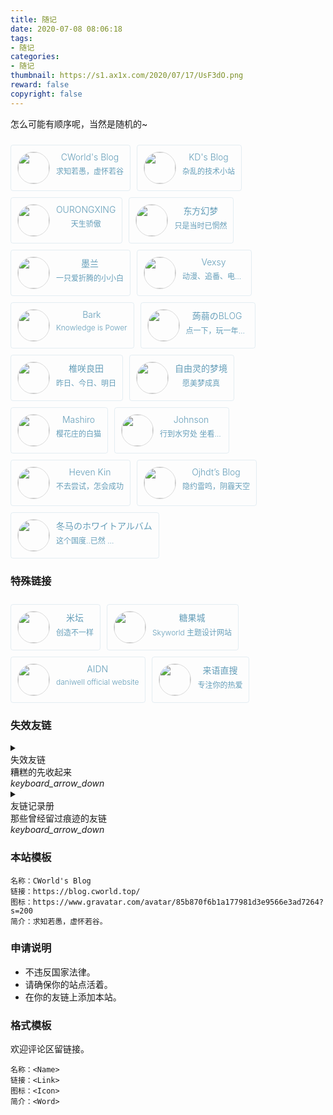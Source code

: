```yaml
---
title: 随记
date: 2020-07-08 08:06:18
tags:
- 随记
categories: 
- 随记
thumbnail: https://s1.ax1x.com/2020/07/17/UsF3dO.png
reward: false
copyright: false
---
```


怎么可能有顺序呢，当然是随机的~

<div class="friends">
    <a class="brick mdui-ripple mdui-ripple-white" href="https://blog.cworld.top/">
        <img class="blog-avatar" src="https://www.gravatar.com/avatar/85b870f6b1a177981d3e9566e3ad7264?s=200">
        <div class="container">
            <div class="name">CWorld's Blog</div>
            <div class="motto">求知若愚，虚怀若谷</div>
        </div>
    </a>
    <a class="brick mdui-ripple mdui-ripple-white" href="https://www.kindyear.cn">
        <img class="blog-avatar" src="https://www.kindyear.cn/wp-content/uploads/2020/02/%E5%A4%B4%E5%83%8F.png">
        <div class="container">
            <div class="name">KD's Blog</div>
            <div class="motto">杂乱的技术小站</div>
        </div>
    </a>
    <a class="brick mdui-ripple mdui-ripple-white" href="https://orxing.top">
        <img class="blog-avatar" src="https://orxing.top/img/avatar.png">
        <div class="container">
            <div class="name">OURONGXING</div>
            <div class="motto">天生骄傲</div>
        </div>
    </a>
    <a class="brick mdui-ripple mdui-ripple-white" href="https://blog.badapple.pro/">
        <img class="blog-avatar" src="https://secure.gravatar.com/avatar/dbccf13f3f9601f2b33ae81ddf6444ae?s=640">
        <div class="container">
            <div class="name">东方幻梦</div>
            <div class="motto">只是当时已惘然</div>
        </div>
    </a>
    <a class="brick mdui-ripple mdui-ripple-white" href="https://mqaq.fun">
        <img class="blog-avatar" src="https://mqaq.fun/tx.png">
        <div class="container">
            <div class="name">墨兰</div>
            <div class="motto">一只爱折腾的小小白</div>
        </div>
    </a>
    <a class="brick mdui-ripple mdui-ripple-white" href="https://vensing.com">
        <img class="blog-avatar" src="https://vensing.com/images/avatar.jpg">
        <div class="container">
            <div class="name">Vexsy</div>
            <div class="motto long">动漫、追番、电脑迷、上网成瘾；摸鱼型博主</div>
        </div>
    </a>
    <a class="brick mdui-ripple mdui-ripple-white" href="https://guguga.cn/">
        <img class="blog-avatar" src="https://s2.ax1x.com/2019/07/22/ePRmnO.png">
        <div class="container">
            <div class="name">Bark</div>
            <div class="motto">Knowledge is Power</div>
        </div>
    </a>
    <a class="brick mdui-ripple mdui-ripple-white" href="https://www.jvruo.com/">
        <img class="blog-avatar" src="https://www.jvruo.com/%E5%A4%B4%E5%83%8F.jpg">
        <div class="container">
            <div class="name">蒟蒻のBLOG</div>
            <div class="motto long">点一下，玩一年。蒟蒻不花一分钱</div>
        </div>
    </a>
    <a class="brick mdui-ripple mdui-ripple-white" href="https://sanshiliuxiao.top">
        <img class="blog-avatar" src="https://i.loli.net/2019/01/28/5c4eca46c1d0b.png">
        <div class="container">
            <div class="name">椎咲良田</div>
            <div class="motto">昨日、今日、明日</div>
        </div>
    </a>
    <a class="brick mdui-ripple mdui-ripple-white" href="https://lemonadorable.gitee.io/">
        <img class="blog-avatar" src="https://lemonadorable.gitee.io/img/avatar.png">
        <div class="container">
            <div class="name">自由灵的梦境</div>
            <div class="motto">愿美梦成真</div>
        </div>
    </a>
    <a class="brick mdui-ripple mdui-ripple-white" href="https://2heng.xin">
        <img class="blog-avatar" src="https://view.2heng.xin/images/2018/03/27/avatar.jpg">
        <div class="container">
            <div class="name">Mashiro</div>
            <div class="motto">樱花庄的白猫</div>
        </div>
    </a>
    <a class="brick mdui-ripple mdui-ripple-white" href="https://johnsonlee.site/">
        <img class="blog-avatar" src="https://johnsonlee.site/images/avatar.png">
        <div class="container">
            <div class="name">Johnson</div>
            <div class="motto long">行到水穷处 坐看云起时</div>
        </div>
    </a>
    <a class="brick mdui-ripple mdui-ripple-white" href="https://www.bugteam.cn">
        <img class="blog-avatar" src="https://www.bugteam.cn/header.jpg">
        <div class="container">
            <div class="name">Heven Kin</div>
            <div class="motto">不去尝试，怎会成功</div>
        </div>
    </a>
    <a class="brick mdui-ripple mdui-ripple-white" href="https://blog.ojhdt.com/">
        <img class="blog-avatar" src="https://blog.ojhdt.com/icon.png">
        <div class="container">
            <div class="name">Ojhdt’s Blog</div>
            <div class="motto">隐约雷鸣，阴霾天空</div>
        </div>
    </a>
    <a class="brick mdui-ripple mdui-ripple-white" href="https://shimizublog.cn" target="_blank" rel="noopener">
        <img class="blog-avatar" src="https://cdn.jsdelivr.net/gh/826990071/shimizu@v1.2.1/pixiv=id=60653379.jpg">
        <div class="container">
            <div class="name">冬马のホワイトアルバム</div>
            <div class="motto long">这个国度..已然 没有我的容身之处了</div>
        </div>
    </a>
</div>

### 特殊链接

<div class="friends">
    <a class="brick mdui-ripple mdui-ripple-white" href="https://www.bandbbs.cn/">
        <img class="blog-avatar" src="https://www.bandbbs.cn/styles/io/io/images/logo.png">
        <div class="container">
            <div class="name">米坛</div>
            <div class="motto">创造不一样</div>
        </div>
    </a>
    <a class="brick mdui-ripple mdui-ripple-white" href="http://tgcday.cn/">
        <img class="blog-avatar" src="https://tgcday.cn/wp-content/uploads/2019/08/7a19ffeac234387-300x300.jpg">
        <div class="container">
            <div class="name">糖果城</div>
            <div class="motto">Skyworld 主题设计网站</div>
        </div>
    </a>
    <a class="brick mdui-ripple mdui-ripple-white" href="https://aidn.jp/">
        <img class="blog-avatar" src="https://aidn.jp/apple-touch-icon.png">
        <div class="container">
            <div class="name">AIDN</div>
            <div class="motto">daniwell official website</div>
        </div>
    </a>
    <a class="brick mdui-ripple mdui-ripple-white" href="http://www.zhisou.cc">
        <img class="blog-avatar" src="https://secure.gravatar.com/avatar/1ee71d9da3b0fc793f4ad544533ebde4?s=200">
        <div class="container">
            <div class="name">来语直搜</div>
            <div class="motto">专注你的热爱</div>
        </div>
    </a>
</div>

### 失效友链

<details class="mdui-panel-item">
<summary class="mdui-panel-item-header" style="outline:none">
<div class="mdui-panel-item-title">失效友链</div>
<div class="mdui-panel-item-summary">糟糕的先收起来</div>
<i class="mdui-panel-item-arrow mdui-icon material-icons">keyboard_arrow_down</i>
</summary>
<div class="mdui-panel-item-body">
<div class="friends" style="opacity:0.5;">
    <a class="brick mdui-ripple mdui-ripple-white" href="https://blog.martis.me" target="_blank" rel="noopener">
        <img class="blog-avatar" src="https://blog.martis.me/images/me.jpg">
        <div class="container">
            <div class="name">Marti’s Blog</div>
            <div class="motto">摸鱼天下第一</div>
        </div>
    </a>
    <a class="brick mdui-ripple mdui-ripple-white" href="http://blog.ycly.ml/" target="_blank" rel="noopener">
        <img class="blog-avatar" src="http://blog.ycly.ml/ycly/ycly.png">
        <div class="container">
            <div class="name">洋葱落叶的博客</div>
            <div class="motto long">一个 Android 发烧友的博客</div>
        </div>
    </a>
    <a class="brick mdui-ripple mdui-ripple-white" href="https://xiaohuyao.cn/">
        <img class="blog-avatar" src="https://t.xiaohuyao.cn/blog/typecho/%E5%A4%B4%E5%83%8F.jpg-tu">
        <div class="container">
            <div class="name">小狐妖博客</div>
            <div class="motto">I'm fine.</div>
        </div>
    </a>
    <a class="brick mdui-ripple mdui-ripple-white" href="https://www.raaynk.com">
        <img class="blog-avatar" src="https://www.raaynk.com/wp-content/uploads/2019/07/avatar_2.jpg">
        <div class="container">
            <div class="name">Raaynk’s Blog</div>
            <div class="motto">Raaynk的个人博客</div>
        </div>
    </a>
</div>
</div>
</details>

<details class="mdui-panel-item">
<summary class="mdui-panel-item-header" style="outline:none">
<div class="mdui-panel-item-title">友链记录册</div>
<div class="mdui-panel-item-summary">那些曾经留过痕迹的友链</div>
<i class="mdui-panel-item-arrow mdui-icon material-icons">keyboard_arrow_down</i>
</summary>
<div class="mdui-panel-item-body">
    <li>2020 07 07 —— Raaynk’s Blog 消失</li>
    <li>2020 07 07 —— 冬马的白色相簿 回归</li>
    <li>2020 02 22 —— 半叶子 离开</li>
    <li>2020 02 22 —— 冬马的白色相簿 消失</li>
    <li>2020 02 02 —— Heven Kin 回归</li>
</div>
</details>

<style>
.friends{display:flex;flex-wrap:wrap;}.friends .brick{-webkit-transition:all .3s ease;transition:all .3s ease;}.friends .brick{display:flex;margin:10px 10px 0 0;text-decoration:none;font-weight:300;padding:10px;background-color:#fff0;border:solid 1px #659eb929;color:#659eb9;text-align:center;border-radius:4px;overflow:hidden}.friends .brick:hover{background-color:#659eb9;color:#fff;border:solid 1px #659eb9;box-shadow:0 6px 16px 0 rgba(80, 178, 243, 0.35);}.blog-avatar:hover{animation:whirl 0.5s;}
@keyframes whirl{0%{transform:rotate(0deg);}100%{transform:rotate(360deg);}}.friends .brick:active{-webkit-transform:scale(0.95);-moz-transform:scale(0.95);-ms-transform:scale(0.95);-o-transform:scale(0.95);transform:scale(0.95);}.friends .brick .blog-avatar{background-color:#fff0;color:#fff;border:solid 1px #dbdbdb;border-radius:50%;width:50px;height:50px;}.friends .brick .container{margin-left:10px;}.friends .brick .container .name{font-size:14px;}.friends .brick .container .motto{font-size:12px;margin-top:5px;-webkit-box-orient:vertical;-webkit-line-clamp:1;}
@media(max-width:450px){.friends .brick{width:100%;}.friends .brick .container{margin-left:0;width:100%;}.motto{width: 100% !important;}}.motto.long{width:100px;overflow:hidden;text-overflow:ellipsis;white-space:nowrap;}.mdui-panel-item[open] .mdui-panel-item-arrow{transform:rotate(180deg);}.mdui-panel-item-body {height:auto!important;}
</style>

### 本站模板

```CWorld
名称：CWorld's Blog
链接：https://blog.cworld.top/
图标：https://www.gravatar.com/avatar/85b870f6b1a177981d3e9566e3ad7264?s=200
简介：求知若愚，虚怀若谷。
```

### 申请说明

- 不违反国家法律。
- 请确保你的站点活着。
- 在你的友链上添加本站。

### 格式模板

欢迎评论区留链接。

```Example
名称：<Name>
链接：<Link>
图标：<Icon>
简介：<Word>
```
